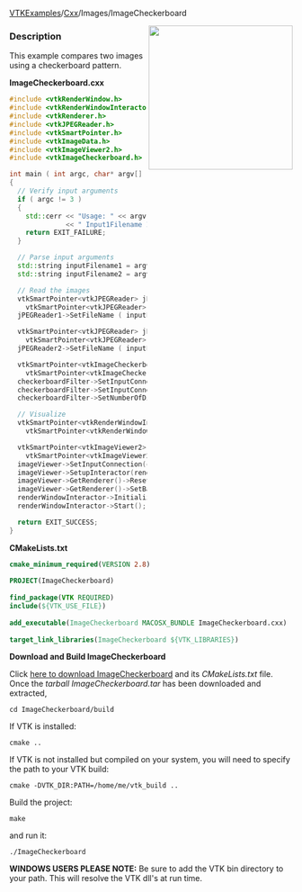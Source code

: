 [VTKExamples](Home)/[Cxx](Cxx)/Images/ImageCheckerboard

<img align="right" src="https://github.com/lorensen/VTKExamples/raw/master/Testing/Baseline/Images/TestImageCheckerboard.png" width="256" />

### Description
This example compares two images using a checkerboard pattern.

**ImageCheckerboard.cxx**
```c++
#include <vtkRenderWindow.h>
#include <vtkRenderWindowInteractor.h>
#include <vtkRenderer.h>
#include <vtkJPEGReader.h>
#include <vtkSmartPointer.h>
#include <vtkImageData.h>
#include <vtkImageViewer2.h>
#include <vtkImageCheckerboard.h>

int main ( int argc, char* argv[] )
{
  // Verify input arguments
  if ( argc != 3 )
  {
    std::cerr << "Usage: " << argv[0]
              << " Input1Filename Input2Filename" << std::endl;
    return EXIT_FAILURE;
  }

  // Parse input arguments
  std::string inputFilename1 = argv[1];
  std::string inputFilename2 = argv[2];

  // Read the images
  vtkSmartPointer<vtkJPEGReader> jPEGReader1 =
    vtkSmartPointer<vtkJPEGReader>::New();
  jPEGReader1->SetFileName ( inputFilename1.c_str() );

  vtkSmartPointer<vtkJPEGReader> jPEGReader2 =
    vtkSmartPointer<vtkJPEGReader>::New();
  jPEGReader2->SetFileName ( inputFilename2.c_str() );

  vtkSmartPointer<vtkImageCheckerboard> checkerboardFilter =
    vtkSmartPointer<vtkImageCheckerboard>::New();
  checkerboardFilter->SetInputConnection(0, jPEGReader1->GetOutputPort());
  checkerboardFilter->SetInputConnection(1, jPEGReader2->GetOutputPort());
  checkerboardFilter->SetNumberOfDivisions(3,3,1);

  // Visualize
  vtkSmartPointer<vtkRenderWindowInteractor> renderWindowInteractor =
    vtkSmartPointer<vtkRenderWindowInteractor>::New();

  vtkSmartPointer<vtkImageViewer2> imageViewer =
    vtkSmartPointer<vtkImageViewer2>::New();
  imageViewer->SetInputConnection(checkerboardFilter->GetOutputPort());
  imageViewer->SetupInteractor(renderWindowInteractor);
  imageViewer->GetRenderer()->ResetCamera();
  imageViewer->GetRenderer()->SetBackground(1,0,0);
  renderWindowInteractor->Initialize();
  renderWindowInteractor->Start();

  return EXIT_SUCCESS;
}
```
**CMakeLists.txt**
```cmake
cmake_minimum_required(VERSION 2.8)
 
PROJECT(ImageCheckerboard)
 
find_package(VTK REQUIRED)
include(${VTK_USE_FILE})
 
add_executable(ImageCheckerboard MACOSX_BUNDLE ImageCheckerboard.cxx)
 
target_link_libraries(ImageCheckerboard ${VTK_LIBRARIES})
```

**Download and Build ImageCheckerboard**

Click [here to download ImageCheckerboard](https://github.com/lorensen/VTKWikiExamplesTarballs/raw/master/ImageCheckerboard.tar) and its *CMakeLists.txt* file.
Once the *tarball ImageCheckerboard.tar* has been downloaded and extracted,
```
cd ImageCheckerboard/build 
```
If VTK is installed:
```
cmake ..
```
If VTK is not installed but compiled on your system, you will need to specify the path to your VTK build:
```
cmake -DVTK_DIR:PATH=/home/me/vtk_build ..
```
Build the project:
```
make
```
and run it:
```
./ImageCheckerboard
```
**WINDOWS USERS PLEASE NOTE:** Be sure to add the VTK bin directory to your path. This will resolve the VTK dll's at run time.

